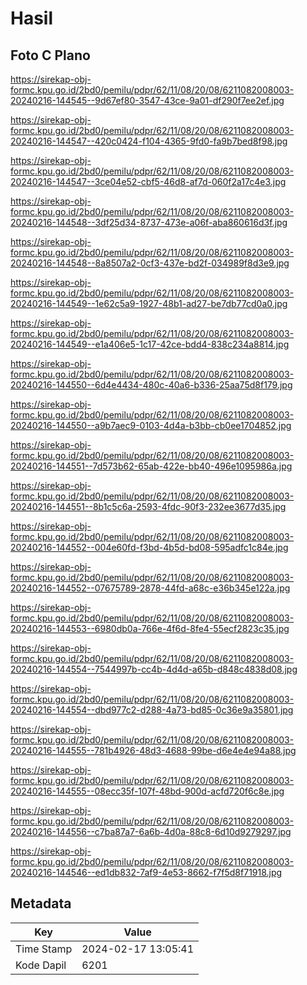 # Hasil

## Foto C Plano

https://sirekap-obj-formc.kpu.go.id/2bd0/pemilu/pdpr/62/11/08/20/08/6211082008003-20240216-144545--9d67ef80-3547-43ce-9a01-df290f7ee2ef.jpg

https://sirekap-obj-formc.kpu.go.id/2bd0/pemilu/pdpr/62/11/08/20/08/6211082008003-20240216-144547--420c0424-f104-4365-9fd0-fa9b7bed8f98.jpg

https://sirekap-obj-formc.kpu.go.id/2bd0/pemilu/pdpr/62/11/08/20/08/6211082008003-20240216-144547--3ce04e52-cbf5-46d8-af7d-060f2a17c4e3.jpg

https://sirekap-obj-formc.kpu.go.id/2bd0/pemilu/pdpr/62/11/08/20/08/6211082008003-20240216-144548--3df25d34-8737-473e-a06f-aba860616d3f.jpg

https://sirekap-obj-formc.kpu.go.id/2bd0/pemilu/pdpr/62/11/08/20/08/6211082008003-20240216-144548--8a8507a2-0cf3-437e-bd2f-034989f8d3e9.jpg

https://sirekap-obj-formc.kpu.go.id/2bd0/pemilu/pdpr/62/11/08/20/08/6211082008003-20240216-144549--1e62c5a9-1927-48b1-ad27-be7db77cd0a0.jpg

https://sirekap-obj-formc.kpu.go.id/2bd0/pemilu/pdpr/62/11/08/20/08/6211082008003-20240216-144549--e1a406e5-1c17-42ce-bdd4-838c234a8814.jpg

https://sirekap-obj-formc.kpu.go.id/2bd0/pemilu/pdpr/62/11/08/20/08/6211082008003-20240216-144550--6d4e4434-480c-40a6-b336-25aa75d8f179.jpg

https://sirekap-obj-formc.kpu.go.id/2bd0/pemilu/pdpr/62/11/08/20/08/6211082008003-20240216-144550--a9b7aec9-0103-4d4a-b3bb-cb0ee1704852.jpg

https://sirekap-obj-formc.kpu.go.id/2bd0/pemilu/pdpr/62/11/08/20/08/6211082008003-20240216-144551--7d573b62-65ab-422e-bb40-496e1095986a.jpg

https://sirekap-obj-formc.kpu.go.id/2bd0/pemilu/pdpr/62/11/08/20/08/6211082008003-20240216-144551--8b1c5c6a-2593-4fdc-90f3-232ee3677d35.jpg

https://sirekap-obj-formc.kpu.go.id/2bd0/pemilu/pdpr/62/11/08/20/08/6211082008003-20240216-144552--004e60fd-f3bd-4b5d-bd08-595adfc1c84e.jpg

https://sirekap-obj-formc.kpu.go.id/2bd0/pemilu/pdpr/62/11/08/20/08/6211082008003-20240216-144552--07675789-2878-44fd-a68c-e36b345e122a.jpg

https://sirekap-obj-formc.kpu.go.id/2bd0/pemilu/pdpr/62/11/08/20/08/6211082008003-20240216-144553--6980db0a-766e-4f6d-8fe4-55ecf2823c35.jpg

https://sirekap-obj-formc.kpu.go.id/2bd0/pemilu/pdpr/62/11/08/20/08/6211082008003-20240216-144554--7544997b-cc4b-4d4d-a65b-d848c4838d08.jpg

https://sirekap-obj-formc.kpu.go.id/2bd0/pemilu/pdpr/62/11/08/20/08/6211082008003-20240216-144554--dbd977c2-d288-4a73-bd85-0c36e9a35801.jpg

https://sirekap-obj-formc.kpu.go.id/2bd0/pemilu/pdpr/62/11/08/20/08/6211082008003-20240216-144555--781b4926-48d3-4688-99be-d6e4e4e94a88.jpg

https://sirekap-obj-formc.kpu.go.id/2bd0/pemilu/pdpr/62/11/08/20/08/6211082008003-20240216-144555--08ecc35f-107f-48bd-900d-acfd720f6c8e.jpg

https://sirekap-obj-formc.kpu.go.id/2bd0/pemilu/pdpr/62/11/08/20/08/6211082008003-20240216-144556--c7ba87a7-6a6b-4d0a-88c8-6d10d9279297.jpg

https://sirekap-obj-formc.kpu.go.id/2bd0/pemilu/pdpr/62/11/08/20/08/6211082008003-20240216-144546--ed1db832-7af9-4e53-8662-f7f5d8f71918.jpg


## Metadata

| Key        | Value               |
| ---------- | ------------------- |
| Time Stamp | 2024-02-17 13:05:41 |
| Kode Dapil | 6201                |



